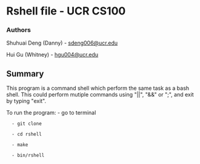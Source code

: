 # Rshell file - UCR CS100


### Authors
Shuhuai Deng (Danny) - sdeng006@ucr.edu

Hui Gu (Whitney) - hgu004@ucr.edu

## Summary

  This program is a command shell which perform the same task as a bash shell. This could perform mutiple commands using "||", "&&" or ";", and exit by typing "exit".
  
  To run the program:
      - go to terminal
      
      - git clone 
      
      - cd rshell
      
      - make
      
      - bin/rshell
      
     
      
  
